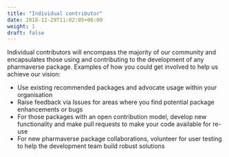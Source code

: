```yaml
---
title: "Individual contributor"
date: 2018-12-29T11:02:05+06:00
weight: 1
draft: false
---
```


Individual contributors will encompass the majority of our community and encapsulates those using and contributing to the development of any pharmaverse package. 
Examples of how you could get involved to help us achieve our vision:
* Use existing recommended packages and advocate usage within your organisation
* Raise feedback via Issues for areas where you find potential package enhancements or bugs
* For those packages with an open contribution model, develop new functionality and make pull requests to make your code available for re-use
* For new pharmaverse package collaborations, volunteer for user testing to help the development team build robust solutions
